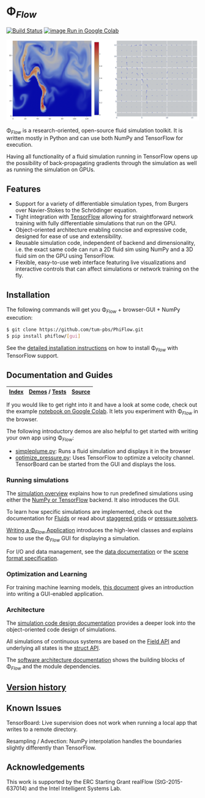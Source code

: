 # Φ<sub>*Flow*</sub>

[![Build Status](https://travis-ci.com/tum-pbs/PhiFlow.svg?token=8vG2QPsZzeswTApmkekH&branch=master)](https://travis-ci.com/tum-pbs/PhiFlow)
[![image](https://www.tensorflow.org/images/colab_logo_32px.png) Run in Google Colab](https://colab.research.google.com/drive/1S21OY8hzh1oZK2wQyL3BNXvSlrMTtRbV#offline=true&sandboxMode=true)

![Gui](documentation/figures/Gui.png)

Φ<sub>*Flow*</sub> is a research-oriented, open-source fluid simulation toolkit.
It is written mostly in Python and can use both NumPy and TensorFlow for execution.

Having all functionality of a fluid simulation running in TensorFlow opens up the possibility of back-propagating gradients through the simulation as well as running the simulation on GPUs.

## Features

- Support for a variety of differentiable simulation types, from Burgers over Navier-Stokes to the Schrödinger equation.
- Tight integration with [TensorFlow](https://www.tensorflow.org/) allowing for straightforward network training with fully differentiable simulations that run on the GPU.
- Object-oriented architecture enabling concise and expressive code, designed for ease of use and extensibility.
- Reusable simulation code, independent of backend and dimensionality, i.e. the exact same code can run a 2D fluid sim using NumPy and a 3D fluid sim on the GPU using TensorFlow.
- Flexible, easy-to-use web interface featuring live visualizations and interactive controls that can affect simulations or network training on the fly.

## Installation

The following commands will get you Φ<sub>*Flow*</sub> + browser-GUI + NumPy execution:

```bash
$ git clone https://github.com/tum-pbs/PhiFlow.git
$ pip install phiflow/[gui]
```

See the [detailed installation instructions](documentation/Installation_Instructions.md) on how to install Φ<sub>*Flow*</sub>
with TensorFlow support.

## Documentation and Guides

| [Index](documentation) | [Demos](demos) / [Tests](tests) | [Source](phi) |
|------------------------|---------------------------------|---------------|


If you would like to get right into it and have a look at some code, check out the example
[notebook on Google Colab](https://colab.research.google.com/drive/1S21OY8hzh1oZK2wQyL3BNXvSlrMTtRbV#offline=true&sandboxMode=true).
It lets you experiment with Φ<sub>*Flow*</sub> in the browser.

The following introductory demos are also helpful to get started with writing your own app using Φ<sub>*Flow*</sub>:

- [simpleplume.py](./demos/simpleplume.py): Runs a fluid simulation and displays it in the browser
- [optimize_pressure.py](./demos/optimize_pressure.py): Uses TensorFlow to optimize a velocity channel. TensorBoard can be started from the GUI and displays the loss.


### Running simulations

The [simulation overview](documentation/Simulation_Overview.md) explains how to run predefined simulations using either the [NumPy or TensorFlow](documentation/NumPy_and_TensorFlow_Execution.md) backend. It also introduces the GUI.

To learn how specific simulations are implemented, check out the documentation for [Fluids](documentation/Fluid_Simulation.md) or read about [staggered grids](documentation/Staggered_Grids.md) or [pressure solvers](documentation/Pressure_Solvers.md).

[Writing a Φ<sub>*Flow*</sub> Application](documentation/Browser_GUI.md) introduces the high-level classes and explains how to use the Φ<sub>*Flow*</sub> GUI for displaying a simulation.

For I/O and data management, see the [data documentation](documentation/Reading_and_Writing_Data.md) or the [scene format specification](documentation/Scene_Format_Specification.md).


### Optimization and Learning

For training machine learning models, [this document](documentation/Interactive_Training_Apps.md) gives an introduction into writing a GUI-enabled application.


### Architecture

The [simulation code design documentation](documentation/Simulation_Architecture.md) provides a deeper look into the object-oriented code design of simulations.

All simulations of continuous systems are based on the [Field API](documentation/Fields.md) and underlying all states is the [struct API](documentation/Structs.ipynb).

The [software architecture documentation](documentation/Software_Architecture.md) shows the building blocks of Φ<sub>*Flow*</sub> and the module dependencies.

## [Version history](documentation/Version_History.md)


## Known Issues

TensorBoard: Live supervision does not work when running a local app that writes to a remote directory.

Resampling / Advection: NumPy interpolation handles the boundaries slightly differently than TensorFlow.

## Acknowledgements

This work is supported by the ERC Starting Grant realFlow (StG-2015-637014) and the Intel Intelligent Systems Lab.


